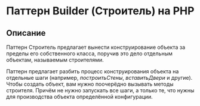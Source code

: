 # Паттерн Builder (Строитель) на PHP

## Описание
Паттерн Строитель предлагает вынести конструирование объекта за пределы его собственного класса, поручив это дело отдельным объектам, называемым строителями.

Паттерн предлагает разбить процесс конструирования объекта на отдельные шаги (например, _построитьСтены_, _вставитьДвери_ и другие). Чтобы создать объект, вам нужно поочерёдно вызывать методы строителя. Причём не нужно запускать все шаги, а только те, что нужны для производства объекта определённой конфигурации.
